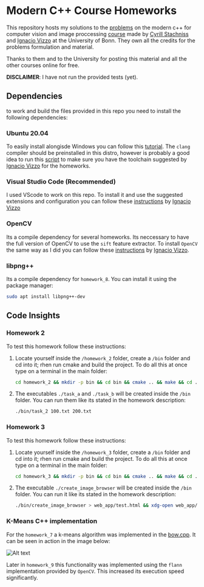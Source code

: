 # Modern C++ Course Homeworks

This repository hosts my solutions to the [problems](https://www.ipb.uni-bonn.de/teaching/cpp-2020/homeworks/) on the modern c++ for computer vision and image proccessing [course](https://www.youtube.com/playlist?list=PLgnQpQtFTOGRM59sr3nSL8BmeMZR9GCIA) made by [Cyrill Stachniss](https://github.com/stachnis) and [Ignacio Vizzo](https://github.com/nachovizzo) at the University of Bonn. They own all the credits for the problems formulation and material.

Thanks to them and to the University for posting this material and all the other courses online for free.

**DISCLAIMER**: I have not run the provided tests (yet).

## Dependencies

to work and build the files provided in this repo you need to install the following dependencies:

### Ubuntu 20.04

To easily install alongisde Windows you can follow this [tutorial](https://itsfoss.com/install-ubuntu-1404-dual-boot-mode-windows-8-81-uefi/). The `clang` compiler should be preinstalled in this distro, however is probably a good idea to run this [script](https://raw.githubusercontent.com/wiki/nachovizzo/must-have-tools/scripts/install_llvm_toolchain.sh) to make sure you have the toolchain suggested by [Ignacio Vizzo](https://github.com/nachovizzo) for the homeworks.

### Visual Studio Code (Recommended)

I used VScode to work on this repo. To install it and use the suggested extensions and configuration you can follow these [instructions](https://github.com/nachovizzo/must-have-tools/wiki#modern-text-editors) by [Ignacio Vizzo](https://github.com/nachovizzo)

### OpenCV

Its a compile dependency for several homeworks. Its neccessary to have the full version of OpenCV to use the `sift` feature extractor. To install `OpenCV` the same way as I did you can follow these [instructions](https://github.com/nachovizzo/example_opencv#prerequisites) by [Ignacio Vizzo](https://github.com/nachovizzo).

### libpng++

Its a compile dependency for `homework_8`. You can install it using the package manager:

```.sh
sudo apt install libpng++-dev
```

## Code Insights

### Homework 2

To test this homework follow these instructions:

1. Locate yourself inside the `/homework_2` folder, create a `/bin` folder and cd into it; rhen run cmake and build the project. To do all this at once type on a terminal in the main folder:

    ```.sh
    cd homework_2 && mkdir -p bin && cd bin && cmake .. && make && cd ..
    ```

2. The executables `./task_a` and `./task_b` will be created inside the `/bin` folder. You can run them like its stated in the homework description:

    ```.sh
    ./bin/task_2 100.txt 200.txt
    ```

### Homework 3

To test this homework follow these instructions:

1. Locate yourself inside the `/homework_3` folder, create a `/bin` folder and cd into it; rhen run cmake and build the project. To do all this at once type on a terminal in the main folder:

    ```.sh
    cd homework_3 && mkdir -p bin && cd bin && cmake .. && make && cd ..
    ```

2. The executable `./create_image_browser` will be created inside the `/bin` folder. You can run it like its stated in the homework description:

    ```.sh
    ./bin/create_image_browser > web_app/test.html && xdg-open web_app/test.html
    ```

### K-Means C++ implementation

For the `homework_7` a k-means algorithm was implemented in the [bow.cpp](homework_7/src/bow.cpp). It can be seen in action in the image below:

![ Alt text](/docs/k_means.gif)

Later in `homework_9` this functionality was implemented using the `flann`  implementation provided by `OpenCV`. This increased its execution speed significantly. 
